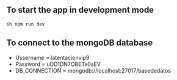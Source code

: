 ## To start the app in development mode
``sh npm run dev``
## To connect to the mongoDB database
- Ussername = latentacionvip9
- Password = uDD1DN7OBETx0sEV
- DB_CONNECTION = mongodb://localhost:27017/basededatos